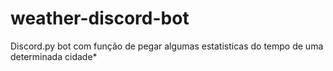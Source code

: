 # weather-discord-bot
Discord.py bot com função de pegar algumas estatisticas do tempo de uma determinada cidade*

